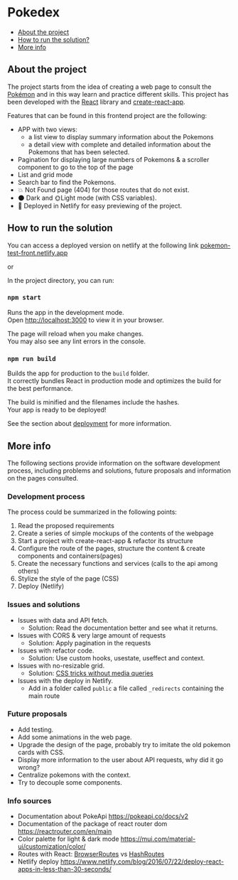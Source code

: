 # Pokedex
- [About the project](#About-the-project)
- [How to run the solution?](#How-to-run-the-solution)
- [More info](#More-info)
## About the project
The project starts from the idea of creating a web page to consult the [Pokémon](https://en.wikipedia.org/wiki/Pok%C3%A9mon) and in this way learn and practice different skills. 
This project has been developed with the [React](https://es.reactjs.org/) library and [create-react-app](https://create-react-app.dev/).

Features that can be found in this frontend project are the following:
- APP with two views: 
  - a list view to display summary information about the Pokemons 
  - a detail view with complete and detailed information about the Pokemons that has been selected.
- Pagination for displaying large numbers of Pokemons & a scroller component to go to the top of the page
- List and grid mode
- Search bar to find the Pokemons.
- 💥 Not Found page (404) for those routes that do not exist.
- 🌑 Dark and 🌞Light mode (with CSS variables).
- 🚀 Deployed in Netlify for easy previewing of the project.

## How to run the solution

You can access a deployed version on netlify at the following link [pokemon-test-front.netlify.app](https://pokemon-test-front.netlify.app/)

or

In the project directory, you can run:

### `npm start`

Runs the app in the development mode.\
Open [http://localhost:3000](http://localhost:3000) to view it in your browser.

The page will reload when you make changes.\
You may also see any lint errors in the console.

### `npm run build`

Builds the app for production to the `build` folder.\
It correctly bundles React in production mode and optimizes the build for the best performance.

The build is minified and the filenames include the hashes.\
Your app is ready to be deployed!

See the section about [deployment](https://facebook.github.io/create-react-app/docs/deployment) for more information.


## More info
The following sections provide information on the software development process, including problems and solutions, future proposals and information on the pages consulted.

### Development process

The process could be summarized in the following points:
1. Read the proposed requirements
2. Create a series of simple mockups of the contents of the webpage
3. Start a project with create-react-app & refactor its structure
4. Configure the route of the pages, structure the content & create components and containers(pages)
5. Create the necessary functions and services (calls to the api among others)
6. Stylize the style of the page (CSS)
7. Deploy (Netlify)


### Issues and solutions

- Issues with data and API fetch. 
  - Solution: Read the documentation better and see what it returns.
- Issues with CORS & very large amount of requests
  - Solution: Apply pagination in the requests
- Issues with refactor code.
  - Solution: Use custom hooks, usestate, useffect and context.
- Issues with no-resizable grid.
  - Solution: [CSS tricks without media queries](https://youtu.be/El0OJ6h_2ZI)
- Issues with the deploy in Netlify.
  - Add in a folder called `public` a file called `_redirects` containing the main route

### Future proposals
- Add testing.
- Add some animations in the web page.
- Upgrade the design of the page, probably try to imitate the old pokemon cards with CSS.
- Display more information to the user about API requests, why did it go wrong?
- Centralize pokemons with the context.
- Try to decouple some components.

### Info sources
- Documentation about PokeApi https://pokeapi.co/docs/v2
- Documentation of the package of react router dom https://reactrouter.com/en/main
- Color palette for light & dark mode https://mui.com/material-ui/customization/color/
- Routes with React: [BrowserRoutes](https://reactrouter.com/en/main/router-components/browser-router) vs [HashRoutes](https://reactrouter.com/en/main/router-components/hash-router)
- Netlify deploy https://www.netlify.com/blog/2016/07/22/deploy-react-apps-in-less-than-30-seconds/
